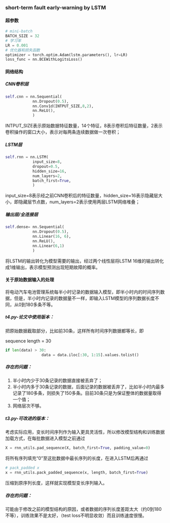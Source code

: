 ### short-term fault early-warning by LSTM

#### 超参数

```python
# mini-batch
BATCH_SIZE = 32
# 学习率
LR = 0.001
# 优化器和损失函数
optimizer = torch.optim.Adam(lstm.parameters(), lr=LR)
loss_func = nn.BCEWithLogitsLoss()
```

#### 网络结构

##### CNN卷积层

```python
self.cnn = nn.Sequential(
			nn.Dropout(0.5),
			nn.Conv1d(INTPUT_SIZE,8,2),
			nn.ReLU(),
			)
```

INTPUT_SIZE表示原始数据特征数量，14个特征，8表示卷积后特征数量，2表示卷积操作的窗口大小，表示对每两条连续数据做一次卷积；

##### LSTM层

```python
self.rnn = nn.LSTM(
			input_size=8,
			dropout=0.5,
			hidden_size=16,
			num_layers=2,
			batch_first=True,
			)
```

input_size=8表示经之前CNN卷积后的特征数量，hidden_size=16表示隐藏层大小，即隐藏层节点数，num_layers=2表示使用两层LSTM网络堆叠；

##### 输出层/全连接层

```python
self.dense= nn.Sequential(
			nn.Dropout(0.5),
			nn.Linear(16, 6),
			nn.ReLU(),
			nn.Linear(6,1)
			)
```

将LSTM的输出转化为模型需要的输出，经过两个线性层将LSTM 16维的输出转化成1维输出，表示模型预测出现短期故障的概率。

#### 关于原始数据输入的处理

将电动汽车电池管理系统每半小时记录的数据输入模型，即半小时内的时间序列数据，但是，半小时内记录的数据量不一样，即输入LSTM模型的序列数据长度不同，从0到180多条不等。

##### t4.py-论文中使用版本：

把原始数据截取部分，比如前30条，这样所有时间序列数据都等长，即

sequence length = 30

```python
if len(data) > 30:
				data = data.iloc[:30, 1:15].values.tolist()
```

##### 存在的问题：

1. 半小时内少于30条记录的数据直接被丢弃了；
2. 半小时内多于30条记录的数据，后面记录的数据被丢弃了，比如半小时内最多记录了180多条，则损失了150多条。目前30条只是为保证整体的数据量取得一个值；
3. 网络层次不够。

##### t3.py-可改进的版本：

考虑实际应用，变长时间序列作为输入更具灵活性，所以修改模型结构和训练数据加载方式，在每批数据进入模型之前通过

```python
X = rnn_utils.pad_sequence(X, batch_first=True, padding_value=0)
```

将所有序列填充“0”至这批数据中最长序列的长度，在进入LSTM后再通过

```python
# pack_padded x
x = rnn_utils.pack_padded_sequence(x, length, batch_first=True)
```

压缩到原序列长度，这样就实现模型变长序列输入。

##### 存在的问题：

可能由于修改之前的模型结构的原因，或者数据的序列长度差距太大（约0到180不等），训练效果不是太好，（test loss不明显收敛）而且训练速度很慢。
